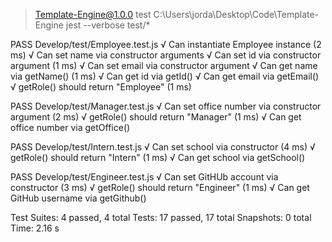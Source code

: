 > Template-Engine@1.0.0 test C:\Users\jorda\Desktop\Code\Template-Engine
> jest --verbose test/*

 PASS  Develop/test/Employee.test.js
  √ Can instantiate Employee instance (2 ms)
  √ Can set name via constructor arguments
  √ Can set id via constructor argument (1 ms)
  √ Can set email via constructor argument
  √ Can get name via getName() (1 ms)
  √ Can get id via getId()
  √ Can get email via getEmail()
  √ getRole() should return "Employee" (1 ms)

 PASS  Develop/test/Manager.test.js
  √ Can set office number via constructor argument (2 ms)
  √ getRole() should return "Manager" (1 ms)
  √ Can get office number via getOffice()

 PASS  Develop/test/Intern.test.js
  √ Can set school via constructor (4 ms)
  √ getRole() should return "Intern" (1 ms)
  √ Can get school via getSchool()

 PASS  Develop/test/Engineer.test.js
  √ Can set GitHUb account via constructor (3 ms)
  √ getRole() should return "Engineer" (1 ms)
  √ Can get GitHub username via getGithub()

Test Suites: 4 passed, 4 total
Tests:       17 passed, 17 total
Snapshots:   0 total
Time:        2.16 s